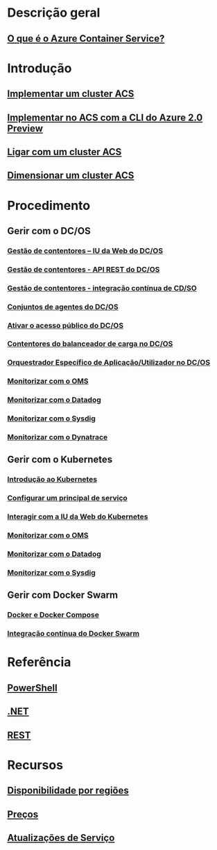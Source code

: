 # Descrição geral
## [O que é o Azure Container Service?](container-service-intro.md)
# Introdução
## [Implementar um cluster ACS](container-service-deployment.md)
## [Implementar no ACS com a CLI do Azure 2.0 Preview](container-service-create-acs-cluster-cli.md)
## [Ligar com um cluster ACS](container-service-connect.md)
## [Dimensionar um cluster ACS](container-service-scale.md)
# Procedimento
## Gerir com o DC/OS
### [Gestão de contentores – IU da Web do DC/OS](container-service-mesos-marathon-ui.md)
### [Gestão de contentores - API REST do DC/OS](container-service-mesos-marathon-rest.md)
### [Gestão de contentores - integração contínua de CD/SO](container-service-setup-ci-cd.md)
### [Conjuntos de agentes do DC/OS](container-service-dcos-agents.md)
### [Ativar o acesso público do DC/OS](container-service-enable-public-access.md)
### [Contentores do balanceador de carga no DC/OS](container-service-load-balancing.md)
### [Orquestrador Específico de Aplicação/Utilizador no DC/OS](container-service-application-specific-marathon.md)
### [Monitorizar com o OMS](container-service-monitoring-oms.md)
### [Monitorizar com o Datadog](container-service-monitoring.md)
### [Monitorizar com o Sysdig](container-service-monitoring-sysdig.md)
### [Monitorizar com o Dynatrace](container-service-monitoring-dynatrace.md)
## Gerir com o Kubernetes
### [Introdução ao Kubernetes](container-service-kubernetes-walkthrough.md)
### [Configurar um principal de serviço](container-service-kubernetes-service-principal.md)
### [Interagir com a IU da Web do Kubernetes](container-service-kubernetes-ui.md)
### [Monitorizar com o OMS](container-service-kubernetes-oms.md)
### [Monitorizar com o Datadog](container-service-kubernetes-datadog.md)
### [Monitorizar com o Sysdig](container-service-kubernetes-sysdig.md)
## Gerir com Docker Swarm
### [Docker e Docker Compose](container-service-docker-swarm.md)
### [Integração contínua do Docker Swarm](container-service-docker-swarm-setup-ci-cd.md)
# Referência
## [PowerShell](/powershell/resourcemanager/azurerm.compute/v2.3.0/azurerm.compute)
## [.NET](/dotnet/api/microsoft.azure.management.compute.models)
## [REST](/rest/api/compute/containerservices)
# Recursos
## [Disponibilidade por regiões](https://azure.microsoft.com/regions/services/)
## [Preços](https://azure.microsoft.com/pricing/details/container-service/)
## [Atualizações de Serviço](https://azure.microsoft.com/en-us/updates/?product=container-service&updatetype=&platform=)


<!--HONumber=Jan17_HO3-->



